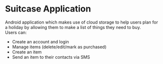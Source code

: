 # Suitcase Application 
Android application which makes use of cloud storage to help users plan for a holiday by allowing them to make a list of things they need to buy. <br>
Users can: 
* Create an account and login
* Manage items (delete/edit/mark as purchased)
* Create an item
* Send an item to their contacts via SMS 
